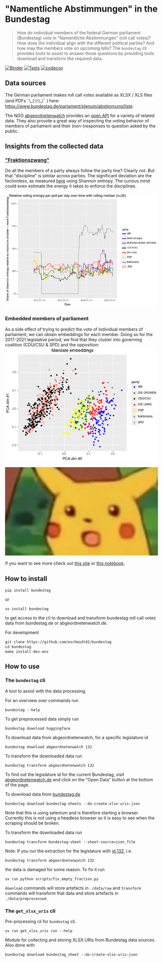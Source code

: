 # "Namentliche Abstimmungen" in the Bundestag

> How do individual members of the federal German parliament (Bundestag) vote in "Namentliche Abstimmungen" (roll call votes)? How does the individual align with the different political parties? And how may the members vote on upcoming bills? The `bundestag` cli provides tools to assist to answer those questions by providing tools download and transform the required data.

[![Binder](https://mybinder.org/badge_logo.svg)](https://mybinder.org/v2/gh/eschmidt42/bundestag/HEAD?labpath=docs%2Fanalysis-highlights.ipynb)
[![Tests](https://github.com/eschmidt42/bundestag/actions/workflows/ci.yml/badge.svg)](https://github.com/eschmidt42/bundestag/actions/workflows/ci.yml)
[![codecov](https://codecov.io/gh/eschmidt42/bundestag/branch/main/graph/badge.svg?token=SIZEIVYX66)](https://codecov.io/gh/eschmidt42/bundestag)

## Data sources

The German parliament makes roll call votes available as XLSX / XLS files (and PDFs ¯\\\_(ツ)\_/¯ ) here: https://www.bundestag.de/parlament/plenum/abstimmung/liste.

The NGO [abgeordnetenwatch](https://www.abgeordnetenwatch.de/) provides an [open API](https://www.abgeordnetenwatch.de/api) for a variety of related data. They also provide a great way of inspecting the voting behavior of members of parliament and their (non-)responses to question asked by the public.

## Insights from the collected data

### ["Fraktionszwang"](https://de.wikipedia.org/wiki/Fraktionsdisziplin)

Do all the members of a party always follow the party line? Clearly not. But that "discipline" is similar across parties. The significant deviation are the factionless, as measured [here](https://github.com/eschmidt42/bundestag/blob/main/docs/fraktionszwang.md) using Shannon entropy. The curious mind could even estimate the energy it takes to enforce the disciplines.

![median rolling entropy over time](https://github.com/eschmidt42/bundestag/blob/main/docs/images/abgeordnetenwatch_rolling_voting_entropy_over_time.png?raw=true)

### Embedded members of parliament

As a side effect of trying to predict the vote of individual members of parliament, we can obtain embeddings for each member. Doing so for the 2017-2021 legislative period, we find that they cluster into governing coalition (CDU/CSU & SPD) and the opposition:
![2d display of mandate embeddings](https://github.com/eschmidt42/bundestag/blob/main/docs/images/mandate_embeddings.png?raw=true)

![surprised pikachu](https://github.com/eschmidt42/bundestag/blob/main/docs/images/surprised-pikachu.png?raw=true)

If you want to see more check out [this site](https://github.com/eschmidt42/bundestag/blob/main/docs/analysis-highlights.md) or [this notebook](https://github.com/eschmidt42/bundestag/blob/main/docs/analysis-highlights.ipynb).

## How to install

```shell
pip install bundestag
```

or

```shell
uv install bundestag
```

to get access to the cli to download and transform bundestag roll call votes data from bundestag.de or abgeordnetenwatch.de.

For development

```shell
git clone https://github.com/eschmidt42/bundestag
cd bundestag
make install-dev-env
```

## How to use

### The `bundestag` cli

A tool to assist with the data processing.

For an overview over commands run
```shell
bundestag --help
```

To get preprocessed data simply run
```shell
bundestag download huggingface
```

To download data from abgeordnetenwatch, for a specific legislature id
```shell
bundestag download abgeordnetenwatch 132
```

To transform the downloaded data run
```shell
bundestag transform abgeordnetenwatch 132
```

To find out the legislature id for the current Bundestag, visit [abgeordnetenwatch.de](https://www.abgeordnetenwatch.de/bundestag) and click on the "Open Data" button at the bottom of the page.

To download data from [bundestag.de](https://www.bundestag.de/parlament/plenum/abstimmung/liste)
```shell
bundestag download bundestag-sheets --do-create-xlsx-uris-json
```

Note that this is using selenium and is therefore starting a browser. Currently this is not using a headless browser so it is easy to see when the scraping should be broken.

To transform the downloaded data run
```shell
bundestag transform bundestag-sheet --sheet-source=json_file
```

Note: If you run the extraction for the legislature with [id 132](https://www.abgeordnetenwatch.de/bundestag/20), i.e.

```shell
bundestag transform abgeordnetenwatch 132
```

the data is damaged for some reason. To fix it run

```shell
uv run python scripts/fix_empty_fraction.py
```

`download` commands will store artefacts in `./data/raw` and `transform` commands will transform that data and store artefacts in `./data/preprocessed`.

### The `get_xlsx_uris` cli

Pre-processing cli for `bundestag` cli.

```shell
uv run get_xlsx_uris run --help
```

Module for collecting and storing XLSX URIs from Bundestag data sources. Also done with

```shell
bundestag download bundestag_sheet --do-create-xlsx-uris-json
```
